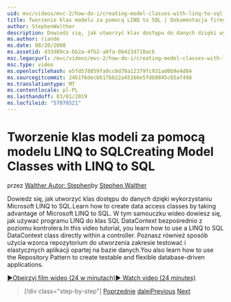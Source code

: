 ```yaml
---
uid: mvc/videos/mvc-2/how-do-i/creating-model-classes-with-linq-to-sql
title: Tworzenie klas modelu za pomocą LINQ to SQL | Dokumentacja firmy Microsoft
author: StephenWalther
description: Dowiedz się, jak utworzyć klas dostępu do danych dzięki wykorzystaniu Microsoft LINQ to SQL. W tym samouczku wideo dowiesz się, jak używać DataContext LINQ to SQL...
ms.author: riande
ms.date: 08/20/2008
ms.assetid: d33d89ca-bb2a-4fb2-a0fa-0b423d710acb
msc.legacyurl: /mvc/videos/mvc-2/how-do-i/creating-model-classes-with-linq-to-sql
msc.type: video
ms.openlocfilehash: e5fd578859fa9cc0d70a12379fc931ad0b9e4d84
ms.sourcegitcommit: 24b1f6decbb17bb22a45166e5fdb0845c65af498
ms.translationtype: MT
ms.contentlocale: pl-PL
ms.lasthandoff: 03/01/2019
ms.locfileid: "57078521"
---
```

<a name="creating-model-classes-with-linq-to-sql"></a><span data-ttu-id="e3ae4-104">Tworzenie klas modeli za pomocą modelu LINQ to SQL</span><span class="sxs-lookup"><span data-stu-id="e3ae4-104">Creating Model Classes with LINQ to SQL</span></span>
====================
<span data-ttu-id="e3ae4-105">przez [Walther Autor: Stephen](https://github.com/StephenWalther)</span><span class="sxs-lookup"><span data-stu-id="e3ae4-105">by [Stephen Walther](https://github.com/StephenWalther)</span></span>

<span data-ttu-id="e3ae4-106">Dowiedz się, jak utworzyć klas dostępu do danych dzięki wykorzystaniu Microsoft LINQ to SQL.</span><span class="sxs-lookup"><span data-stu-id="e3ae4-106">Learn how to create data access classes by taking advantage of Microsoft LINQ to SQL.</span></span> <span data-ttu-id="e3ae4-107">W tym samouczku wideo dowiesz się, jak używać programu LINQ do klas SQL DataContext bezpośrednio z poziomu kontrolera.</span><span class="sxs-lookup"><span data-stu-id="e3ae4-107">In this video tutorial, you learn how to use a LINQ to SQL DataContext class directly within a controller.</span></span> <span data-ttu-id="e3ae4-108">Poznasz również sposób użycia wzorca repozytorium do utworzenia zakresie testować i elastycznych aplikacji opartej na bazie danych.</span><span class="sxs-lookup"><span data-stu-id="e3ae4-108">You also learn how to use the Repository Pattern to create testable and flexible database-driven applications.</span></span>

[<span data-ttu-id="e3ae4-109">&#9654;Obejrzyj film wideo (24 w minutach)</span><span class="sxs-lookup"><span data-stu-id="e3ae4-109">&#9654; Watch video (24 minutes)</span></span>](https://channel9.msdn.com/Blogs/ASP-NET-Site-Videos/creating-model-classes-with-linq-to-sql)

> [!div class="step-by-step"]
> <span data-ttu-id="e3ae4-110">[Poprzednie](creating-custom-html-helpers.md)
> [dalej](displaying-a-table-of-database-data.md)</span><span class="sxs-lookup"><span data-stu-id="e3ae4-110">[Previous](creating-custom-html-helpers.md)
[Next](displaying-a-table-of-database-data.md)</span></span>
